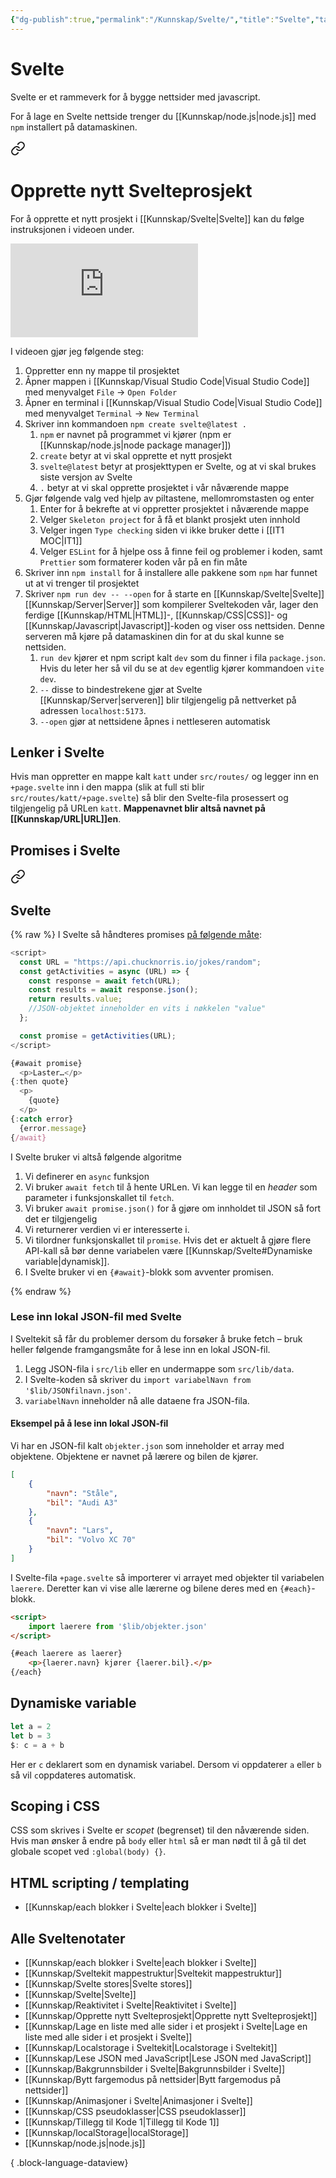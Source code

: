 ```yaml
---
{"dg-publish":true,"permalink":"/Kunnskap/Svelte/","title":"Svelte","tags":["it1","svelte"]}
---
```



# Svelte
Svelte er et rammeverk for å bygge nettsider med javascript.

For å lage en Svelte nettside trenger du [[Kunnskap/node.js\|node.js]] med `npm` installert på datamaskinen. 


<div class="transclusion internal-embed is-loaded"><a class="markdown-embed-link" href="/kunnskap/opprette-nytt-svelteprosjekt/#opprette-nytt-svelteprosjekt" aria-label="Open link"><svg xmlns="http://www.w3.org/2000/svg" width="24" height="24" viewBox="0 0 24 24" fill="none" stroke="currentColor" stroke-width="2" stroke-linecap="round" stroke-linejoin="round" class="svg-icon lucide-link"><path d="M10 13a5 5 0 0 0 7.54.54l3-3a5 5 0 0 0-7.07-7.07l-1.72 1.71"></path><path d="M14 11a5 5 0 0 0-7.54-.54l-3 3a5 5 0 0 0 7.07 7.07l1.71-1.71"></path></svg></a><div class="markdown-embed">



# Opprette nytt Svelteprosjekt


For å opprette et nytt prosjekt i [[Kunnskap/Svelte\|Svelte]] kan du følge instruksjonen i videoen under.

<iframe src="https://www.youtube.com/embed/dIFvziknTuk" class="youtube" title="" loading="lazy" frameborder="0" allow="accelerometer; autoplay; clipboard-write; encrypted-media; gyroscope; picture-in-picture; web-share" allowfullscreen></iframe>

I videoen gjør jeg følgende steg:
1. Oppretter enn ny mappe til prosjektet
2. Åpner mappen i [[Kunnskap/Visual Studio Code\|Visual Studio Code]] med menyvalget `File` → `Open Folder`
3. Åpner en terminal i [[Kunnskap/Visual Studio Code\|Visual Studio Code]] med menyvalget `Terminal` → `New Terminal`
4. Skriver inn kommandoen `npm create svelte@latest .`
	1. `npm` er navnet på programmet vi kjører (<abbr>npm</abbr> er [[Kunnskap/node.js\|node package manager]])
	2. `create` betyr at vi skal opprette et nytt prosjekt
	3. `svelte@latest` betyr at prosjekttypen er Svelte, og at vi skal brukes siste versjon av Svelte
	4. `.` betyr at vi skal opprette prosjektet i vår nåværende mappe
5. Gjør følgende valg ved hjelp av piltastene, mellomromstasten og enter
	1. Enter for å bekrefte at vi oppretter prosjektet i nåværende mappe
	2. Velger `Skeleton project` for å få et blankt prosjekt uten innhold
	3. Velger ingen `Type checking` siden vi ikke bruker dette i [[IT1 MOC\|IT1]]
	4. Velger `ESLint` for å hjelpe oss å finne feil og problemer i koden, samt `Prettier` som formaterer koden vår på en fin måte
6. Skriver inn `npm install` for å installere alle pakkene som `npm` har funnet ut at vi trenger til prosjektet
7. Skriver `npm run dev -- --open` for å starte en [[Kunnskap/Svelte\|Svelte]] [[Kunnskap/Server\|Server]] som kompilerer Sveltekoden vår, lager den ferdige [[Kunnskap/HTML\|HTML]]-, [[Kunnskap/CSS\|CSS]]- og [[Kunnskap/Javascript\|Javascript]]-koden og viser oss nettsiden. Denne serveren må kjøre på datamaskinen din for at du skal kunne se nettsiden.
	1. `run dev` kjører et npm script kalt `dev` som du finner i fila `package.json`. Hvis du leter her så vil du se at `dev` egentlig kjører kommandoen `vite dev`.
	2. `--` disse to bindestrekene gjør at Svelte [[Kunnskap/Server\|serveren]] blir tilgjengelig på nettverket på adressen `localhost:5173`.
	3. `--open` gjør at nettsidene åpnes i nettleseren automatisk


</div></div>


## Lenker i Svelte
Hvis man oppretter en mappe kalt `katt` under `src/routes/` og legger inn en `+page.svelte` inn i den mappa (slik at full sti blir `src/routes/katt/+page.svelte`) så blir den Svelte-fila prosessert og tilgjengelig på URLen `katt`. **Mappenavnet blir altså navnet på [[Kunnskap/URL\|URL]]en**.

## Promises i Svelte

<div class="transclusion internal-embed is-loaded"><a class="markdown-embed-link" href="/kunnskap/lese-json-med-java-script/#svelte" aria-label="Open link"><svg xmlns="http://www.w3.org/2000/svg" width="24" height="24" viewBox="0 0 24 24" fill="none" stroke="currentColor" stroke-width="2" stroke-linecap="round" stroke-linejoin="round" class="svg-icon lucide-link"><path d="M10 13a5 5 0 0 0 7.54.54l3-3a5 5 0 0 0-7.07-7.07l-1.72 1.71"></path><path d="M14 11a5 5 0 0 0-7.54-.54l-3 3a5 5 0 0 0 7.07 7.07l1.71-1.71"></path></svg></a><div class="markdown-embed">



## Svelte

{% raw %}
I Svelte så håndteres promises [på følgende måte](https://svelte.dev/tutorial/await-blocks):
```js
<script>
  const URL = "https://api.chucknorris.io/jokes/random";
  const getActivities = async (URL) => {
    const response = await fetch(URL);
    const results = await response.json();
    return results.value;
    //JSON-objektet inneholder en vits i nøkkelen "value"
  };

  const promise = getActivities(URL);
</script>

{#await promise}
  <p>Laster…</p>
{:then quote}
  <p>
    {quote}
  </p>
{:catch error}
  {error.message}
{/await}
```

I Svelte bruker vi altså følgende algoritme
1. Vi definerer en `async` funksjon
2. Vi bruker `await fetch` til å hente URLen. Vi kan legge til en *header* som parameter i funksjonskallet til `fetch`.
3. Vi bruker `await promise.json()` for å gjøre om innholdet til JSON så fort det er tilgjengelig
4. Vi returnerer verdien vi er interesserte i.
5. Vi tilordner funksjonskallet til `promise`. Hvis det er aktuelt å gjøre flere API-kall så bør denne variabelen være [[Kunnskap/Svelte#Dynamiske variable\|dynamisk]].
6. I Svelte bruker vi en `{#await}`-blokk som avventer promisen.

{% endraw %}

### Lese inn lokal JSON-fil med Svelte
I Sveltekit så får du problemer dersom du forsøker å bruke fetch – bruk heller følgende framgangsmåte for å lese inn en lokal JSON-fil.

1. Legg JSON-fila i `src/lib` eller en undermappe som `src/lib/data`.
2. I Svelte-koden så skriver du `import variabelNavn from '$lib/JSONfilnavn.json'`.
3. `variabelNavn` inneholder nå alle dataene fra JSON-fila.

#### Eksempel på å lese inn lokal JSON-fil

Vi har en JSON-fil kalt `objekter.json` som inneholder et array med objektene. Objektene er navnet på lærere og bilen de kjører.
```json
[
	{
		"navn": "Ståle",
		"bil": "Audi A3"
	},
	{
		"navn": "Lars",
		"bil": "Volvo XC 70"
	}
]
```

I Svelte-fila `+page.svelte` så importerer vi arrayet med objekter til variabelen `laerere`. Deretter kan vi vise alle lærerne og bilene deres med en `{#each}`-blokk.
```html
<script>
	import laerere from '$lib/objekter.json'
</script>

{#each laerere as laerer}
	<p>{laerer.navn} kjører {laerer.bil}.</p>
{/each}
```


</div></div>


## Dynamiske variable
```js
let a = 2
let b = 3
$: c = a + b
```

Her er `c` deklarert som en dynamisk variabel. Dersom vi oppdaterer `a` eller `b` så vil `c`oppdateres automatisk. 

## Scoping i CSS
CSS som skrives i Svelte er *scopet* (begrenset) til den nåværende siden. Hvis man ønsker å endre på `body` eller `html` så er man nødt til å gå til det globale scopet ved `:global(body) {}`.

## HTML scripting / templating
- [[Kunnskap/each blokker i Svelte\|each blokker i Svelte]]

## Alle Sveltenotater
- [[Kunnskap/each blokker i Svelte\|each blokker i Svelte]]
- [[Kunnskap/Sveltekit mappestruktur\|Sveltekit mappestruktur]]
- [[Kunnskap/Svelte stores\|Svelte stores]]
- [[Kunnskap/Svelte\|Svelte]]
- [[Kunnskap/Reaktivitet i Svelte\|Reaktivitet i Svelte]]
- [[Kunnskap/Opprette nytt Svelteprosjekt\|Opprette nytt Svelteprosjekt]]
- [[Kunnskap/Lage en liste med alle sider i et prosjekt i Svelte\|Lage en liste med alle sider i et prosjekt i Svelte]]
- [[Kunnskap/Localstorage i Sveltekit\|Localstorage i Sveltekit]]
- [[Kunnskap/Lese JSON med JavaScript\|Lese JSON med JavaScript]]
- [[Kunnskap/Bakgrunnsbilder i Svelte\|Bakgrunnsbilder i Svelte]]
- [[Kunnskap/Bytt fargemodus på nettsider\|Bytt fargemodus på nettsider]]
- [[Kunnskap/Animasjoner i Svelte\|Animasjoner i Svelte]]
- [[Kunnskap/CSS pseudoklasser\|CSS pseudoklasser]]
- [[Kunnskap/Tillegg til Kode 1\|Tillegg til Kode 1]]
- [[Kunnskap/localStorage\|localStorage]]
- [[Kunnskap/node.js\|node.js]]

{ .block-language-dataview}
